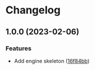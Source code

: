 # Changelog

## 1.0.0 (2023-02-06)


### Features

* Add engine skeleton ([16f84bb](https://github.com/evematic/evematic/commit/16f84bbd879d7bddab1bed94ae49da50f3b5b207))
